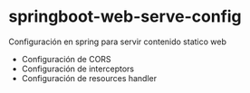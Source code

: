 # springboot-web-serve-config
Configuración en spring para servir contenido statico web

- Configuración de CORS 
- Configuración de interceptors
- Configuración de resources handler

